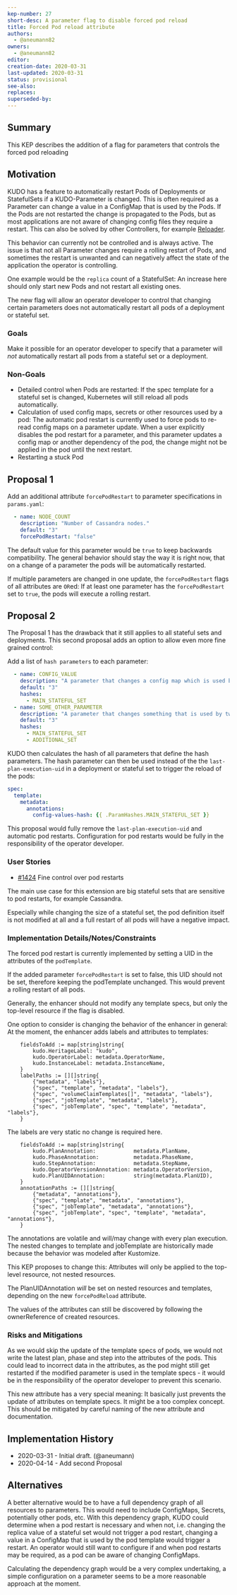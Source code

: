 ```yaml
---
kep-number: 27
short-desc: A parameter flag to disable forced pod reload
title: Forced Pod reload attribute
authors:
  - @aneumann82
owners:
  - @aneumann82
editor:
creation-date: 2020-03-31
last-updated: 2020-03-31
status: provisional
see-also:
replaces:
superseded-by:
---
```


## Summary

This KEP describes the addition of a flag for parameters that controls the forced pod reloading

## Motivation

KUDO has a feature to automatically restart Pods of Deployments or StatefulSets if a KUDO-Parameter is changed. This
is often required as a Parameter can change a value in a ConfigMap that is used by the Pods. If the Pods are not restarted
the change is propagated to the Pods, but as most applications are not aware of changing config files they require a 
restart. This can also be solved by other Controllers, for example [Reloader](https://github.com/stakater/Reloader).

This behavior can currently not be controlled and is always active. The issue is that not all Parameter changes require
a rolling restart of Pods, and sometimes the restart is unwanted and can negatively affect the state of the application
the operator is controlling.

One example would be the `replica` count of a StatefulSet: An increase here should only start new Pods and not restart
all existing ones.  

The new flag will allow an operator developer to control that changing certain parameters does not automatically restart
all pods of a deployment or stateful set.

### Goals

Make it possible for an operator developer to specify that a parameter will *not* automatically restart all pods from
a stateful set or a deployment.

### Non-Goals

- Detailed control when Pods are restarted: If the spec template for a stateful set is changed, Kubernetes will still
reload all pods automatically.
- Calculation of used config maps, secrets or other resources used by a pod: The automatic pod restart is currently 
used to force pods to re-read config maps on a parameter update. When a user explicitly disables the pod restart for 
a parameter, and this parameter updates a config map or another dependency of the pod, the change might not be applied
in the pod until the next restart.
- Restarting a stuck Pod

## Proposal 1

Add an additional attribute `forcePodRestart` to parameter specifications in `params.yaml`:

```yaml
  - name: NODE_COUNT
    description: "Number of Cassandra nodes."
    default: "3"
    forcePodRestart: "false"
```

The default value for this parameter would be `true` to keep backwards compatibility. The general behavior should stay
the way it is right now, that on a change of a parameter the pods will be automatically restarted.

If multiple parameters are changed in one update, the `forcePodRestart` flags of all attributes are `OR`ed: If at least one
parameter has the `forcePodRestart` set to `true`, the pods will execute a rolling restart.

## Proposal 2

The Proposal 1 has the drawback that it still applies to all stateful sets and deployments. This second proposal adds
an option to allow even more fine grained control:

Add a list of `hash parameters` to each parameter:

```yaml
  - name: CONFIG_VALUE
    description: "A parameter that changes a config map which is used by a stateful set."
    default: "3"
    hashes:
      - MAIN_STATEFUL_SET
  - name: SOME_OTHER_PARAMETER
    description: "A parameter that changes something that is used by two stateful sets"
    default: "3"
    hashes:
      - MAIN_STATEFUL_SET
      - ADDITIONAL_SET
```

KUDO then calculates the hash of all parameters that define the hash parameters. The hash parameter can then be used
instead of the the `last-plan-execution-uid` in a deployment or stateful set to trigger the reload of the pods:

```yaml
spec:
  template:
    metadata:
      annotations:
        config-values-hash: {{ .ParamHashes.MAIN_STATEFUL_SET }}
```

This proposal would fully remove the `last-plan-execution-uid` and automatic pod restarts. Configuration for
pod restarts would be fully in the responsibility of the operator developer.  


### User Stories

- [#1424](https://github.com/kudobuilder/kudo/issues/1424) Fine control over pod restarts

The main use case for this extension are big stateful sets that are sensitive to pod restarts, for example Cassandra. 

Especially while changing the size of a stateful set, the pod definition itself is not modified at all and a full
restart of all pods will have a negative impact.

### Implementation Details/Notes/Constraints

The forced pod restart is currently implemented by setting a UID in the attributes of the `podTemplate`.

If the added parameter `forcePodRestart` is set to false, this UID should not be set, therefore keeping the podTemplate
unchanged. This would prevent a rolling restart of all pods.

Generally, the enhancer should not modify any template specs, but only the top-level resource if the flag is disabled.

One option to consider is changing the behavior of the enhancer in general: At the moment, the enhancer adds labels and
attributes to templates:
```
	fieldsToAdd := map[string]string{
		kudo.HeritageLabel: "kudo",
		kudo.OperatorLabel: metadata.OperatorName,
		kudo.InstanceLabel: metadata.InstanceName,
	}
	labelPaths := [][]string{
		{"metadata", "labels"},
		{"spec", "template", "metadata", "labels"},
		{"spec", "volumeClaimTemplates[]", "metadata", "labels"},
		{"spec", "jobTemplate", "metadata", "labels"},
		{"spec", "jobTemplate", "spec", "template", "metadata", "labels"},
	}

```
The labels are very static no change is required here.


```
	fieldsToAdd := map[string]string{
		kudo.PlanAnnotation:            metadata.PlanName,
		kudo.PhaseAnnotation:           metadata.PhaseName,
		kudo.StepAnnotation:            metadata.StepName,
		kudo.OperatorVersionAnnotation: metadata.OperatorVersion,
		kudo.PlanUIDAnnotation:         string(metadata.PlanUID),
	}
	annotationPaths := [][]string{
		{"metadata", "annotations"},
		{"spec", "template", "metadata", "annotations"},
		{"spec", "jobTemplate", "metadata", "annotations"},
		{"spec", "jobTemplate", "spec", "template", "metadata", "annotations"},
	}
```
The annotations are volatile and will/may change with every plan execution. The nested changes to template and jobTemplate
are historically made because the behavior was modeled after Kustomize.

This KEP proposes to change this: Attributes will only be applied to the top-level resource, not nested resources.

The PlanUIDAnnotation *will* be set on nested resources and templates, depending on the new `forcePodReload` attribute.

The values of the attributes can still be discovered by following the ownerReference of created resources.

### Risks and Mitigations

As we would skip the update of the template specs of pods, we would not write the latest plan, phase and step into
the attributes of the pods. This could lead to incorrect data in the attributes, as the pod might still get restarted
if the modified parameter is used in the template specs - it would be in the responsibility of the operator developer
to prevent this scenario. 

This new attribute has a very special meaning: It basically just prevents the update of attributes on template specs. It
might be a too complex concept. This should be mitigated by careful naming of the new attribute and documentation.

## Implementation History

- 2020-03-31 - Initial draft. (@aneumann)
- 2020-04-14 - Add second Proposal

## Alternatives

A better alternative would be to have a full dependency graph of all resources to parameters. This would need to include
ConfigMaps, Secrets, potentially other pods, etc. With this dependency graph, KUDO could determine when a pod restart
is necessary and when not, i.e. changing the replica value of a stateful set would not trigger a pod restart, changing
a value in a ConfigMap that is used by the pod template would trigger a restart.
An operator would still want to configure if and when pod restarts may be required, as a pod can be aware of changing
ConfigMaps. 

Calculating the dependency graph would be a very complex undertaking, a simple configuration on a parameter seems to be 
a more reasonable approach at the moment.


